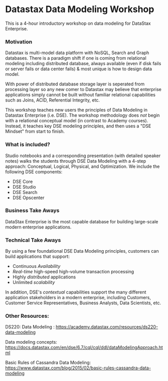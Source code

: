 # Datastax Data Modeling Workshop
This is a 4-hour introductory workshop on data modeling for DataStax Enterprise.

### Motivation

Datastax is multi-model data platform with NoSQL, Search and Graph databases. There is a paradigm shift if one is coming from relational modeling including distributed database, always available (even if disk fails or server fails or data center fails) & most unique is how to design data model.

With power of distributed database storage layer is seperated from processing layer so any new comer to Datastax may believe that enterprise applications simply cannot be built without familiar relational capabilities such as Joins, ACID, Referential Integrity, etc.  

This workshop teaches new users the principles of Data Modeling in Datastax Enterprise (i.e. DSE).  The workshop methodology does *not* begin with a relational conceptual model (in contrast to Academy courses).  Instead, it teaches key DSE modeling principles, and then uses a "DSE Mindset" from start to finish.

### What is included?

Studio notebooks and a corresponding presentation (with detailed speaker notes) walks the students through DSE Data Modeling with a 4-step approach: Conceptual, Logical, Physical, and Optimization.  We include the following DSE components:

* DSE Core
* DSE Studio
* DSE Search
* DSE Opscenter

### Business Take Aways

DataStax Enterprise is the most capable database for building large-scale modern enterprise applications.  

### Technical Take Aways

By using a few foundational DSE Data Modeling principles, customers can build applications that support:

* Continuous *Availability*
* *Real-time* high-speed high-volume transaction processing
* Highly *distributed* applications
* Unlimited *scalability*

In addition, DSE's *contextual* capabilities support the many different application stakeholders in a modern enterprise, including Customers, Customer Service Representatives, Business Analysts, Data Scientists, etc.

### Other Resources:
DS220: Data Modeling : https://academy.datastax.com/resources/ds220-data-modeling

Data modeling concepts: https://docs.datastax.com/en/dse/6.7/cql/cql/ddl/dataModelingApproach.html

Basic Rules of Cassandra Data Modeling: https://www.datastax.com/blog/2015/02/basic-rules-cassandra-data-modeling

